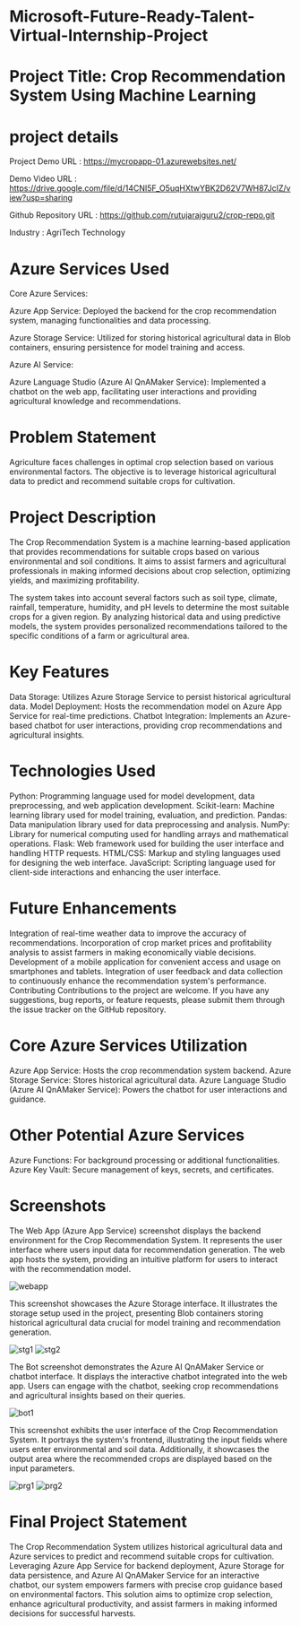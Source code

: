 # Microsoft-Future-Ready-Talent-Virtual-Internship-Project
# Project Title: Crop Recommendation System Using Machine Learning

# project details
Project Demo URL :
https://mycropapp-01.azurewebsites.net/

Demo Video URL :
https://drive.google.com/file/d/14CNI5F_O5uqHXtwYBK2D62V7WH87JcIZ/view?usp=sharing

Github Repository URL :
https://github.com/rutujarajguru2/crop-repo.git

Industry : AgriTech Technology

# Azure Services Used

Core Azure Services:

Azure App Service: Deployed the backend for the crop recommendation system, managing functionalities and data processing.

Azure Storage Service: Utilized for storing historical agricultural data in Blob containers, ensuring persistence for model training and access.

Azure AI Service:

Azure Language Studio (Azure AI QnAMaker Service): Implemented a chatbot on the web app, facilitating user interactions and providing agricultural knowledge and recommendations.

# Problem Statement
Agriculture faces challenges in optimal crop selection based on various environmental factors. The objective is to leverage historical agricultural data to predict and recommend suitable crops for cultivation.

# Project Description
The Crop Recommendation System is a machine learning-based application that provides recommendations for suitable crops based on various environmental and soil conditions. It aims to assist farmers and agricultural professionals in making informed decisions about crop selection, optimizing yields, and maximizing profitability.

The system takes into account several factors such as soil type, climate, rainfall, temperature, humidity, and pH levels to determine the most suitable crops for a given region. By analyzing historical data and using predictive models, the system provides personalized recommendations tailored to the specific conditions of a farm or agricultural area.

# Key Features
Data Storage: Utilizes Azure Storage Service to persist historical agricultural data.
Model Deployment: Hosts the recommendation model on Azure App Service for real-time predictions.
Chatbot Integration: Implements an Azure-based chatbot for user interactions, providing crop recommendations and agricultural insights.

# Technologies Used
Python: Programming language used for model development, data preprocessing, and web application development.
Scikit-learn: Machine learning library used for model training, evaluation, and prediction.
Pandas: Data manipulation library used for data preprocessing and analysis.
NumPy: Library for numerical computing used for handling arrays and mathematical operations.
Flask: Web framework used for building the user interface and handling HTTP requests.
HTML/CSS: Markup and styling languages used for designing the web interface.
JavaScript: Scripting language used for client-side interactions and enhancing the user interface.


# Future Enhancements
Integration of real-time weather data to improve the accuracy of recommendations.
Incorporation of crop market prices and profitability analysis to assist farmers in making economically viable decisions.
Development of a mobile application for convenient access and usage on smartphones and tablets.
Integration of user feedback and data collection to continuously enhance the recommendation system's performance.
Contributing
Contributions to the project are welcome. If you have any suggestions, bug reports, or feature requests, please submit them through the issue tracker on the GitHub repository.
# Core Azure Services Utilization
Azure App Service: Hosts the crop recommendation system backend.
Azure Storage Service: Stores historical agricultural data.
Azure Language Studio (Azure AI QnAMaker Service): Powers the chatbot for user interactions and guidance.

# Other Potential Azure Services
Azure Functions: For background processing or additional functionalities.
Azure Key Vault: Secure management of keys, secrets, and certificates.

# Screenshots
The Web App (Azure App Service) screenshot displays the backend environment for the Crop Recommendation System. It represents the user interface where users input data for recommendation generation. The web app hosts the system, providing an intuitive platform for users to interact with the recommendation model.

![webapp](https://github.com/rutujarajguru2/crop-repo/assets/134579106/2c061757-5858-4ab6-a059-a3214d1c45d0)

This screenshot showcases the Azure Storage interface. It illustrates the storage setup used in the project, presenting Blob containers storing historical agricultural data crucial for model training and recommendation generation.

![stg1](https://github.com/rutujarajguru2/crop-repo/assets/134579106/9826f093-64a3-4d65-b3da-7dd0b9bd4daf)
![stg2](https://github.com/rutujarajguru2/crop-repo/assets/134579106/1ad23c3e-7401-4e39-922d-a078a8a0bc2a)

The Bot screenshot demonstrates the Azure AI QnAMaker Service or chatbot interface. It displays the interactive chatbot integrated into the web app. Users can engage with the chatbot, seeking crop recommendations and agricultural insights based on their queries.

![bot1](https://github.com/rutujarajguru2/crop-repo/assets/134579106/2cfc64e9-ecf9-44e4-8666-bfab60104ff7)

This screenshot exhibits the user interface of the Crop Recommendation System. It portrays the system's frontend, illustrating the input fields where users enter environmental and soil data. Additionally, it showcases the output area where the recommended crops are displayed based on the input parameters.

![prg1](https://github.com/rutujarajguru2/crop-repo/assets/134579106/8fdd1a89-0d56-4f50-a8c3-920497f5a95e)
![prg2](https://github.com/rutujarajguru2/crop-repo/assets/134579106/0413f0e2-ad0c-4458-b881-0defcba8568d)



# Final Project Statement

The Crop Recommendation System utilizes historical agricultural data and Azure services to predict and recommend suitable crops for cultivation. Leveraging Azure App Service for backend deployment, Azure Storage for data persistence, and Azure AI QnAMaker Service for an interactive chatbot, our system empowers farmers with precise crop guidance based on environmental factors. This solution aims to optimize crop selection, enhance agricultural productivity, and assist farmers in making informed decisions for successful harvests.
